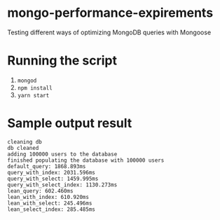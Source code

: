 # mongo-performance-expirements
Testing different ways of optimizing MongoDB queries with Mongoose

# Running the script
1. `mongod`
1. `npm install`
1. `yarn start`

# Sample output result
```
cleaning db
db cleaned
adding 100000 users to the database
finished populating the database with 100000 users
default_query: 1868.893ms
query_with_index: 2031.596ms
query_with_select: 1459.995ms
query_with_select_index: 1130.273ms
lean_query: 602.460ms
lean_with_index: 610.920ms
lean_with_select: 245.496ms
lean_select_index: 285.485ms
```
